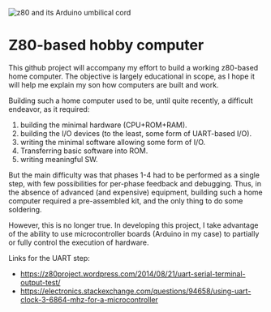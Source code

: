 ![z80 and its Arduino umbilical cord](https://github.com/dpotop/Z80-hobby/blob/master/DSC_0046.JPG&s=200)

# Z80-based hobby computer

This github project will accompany my effort to build 
a working z80-based home computer. The objective is largely 
educational in scope, as I hope it will help me explain my son
how computers are built and work.

Building such a home computer used to be, until quite recently, 
a difficult endeavor, as it required:
1. building the minimal hardware (CPU+ROM+RAM).
2. building the I/O devices (to the least, some form of UART-based I/O).
3. writing the minimal software allowing some form of I/O.
4. Transferring basic software into ROM.
5. writing meaningful SW.

But the main difficulty was that phases 1-4 had to be performed
as a single step, with few possibilities for per-phase feedback
and debugging. Thus, in the absence of advanced (and expensive)
equipment, building such a home computer required a pre-assembled
kit, and the only thing to do some soldering.

However, this is no longer true. In developing this project, I take 
advantage of the ability to use microcontroller boards (Arduino in 
my case) to partially or fully control the execution of hardware.

Links for the UART step:
* https://z80project.wordpress.com/2014/08/21/uart-serial-terminal-output-test/
* https://electronics.stackexchange.com/questions/94658/using-uart-clock-3-6864-mhz-for-a-microcontroller
